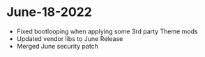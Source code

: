 # June-18-2022
- Fixed bootlooping when applying some 3rd party Theme mods
- Updated vendor libs to June Release
- Merged June security patch

